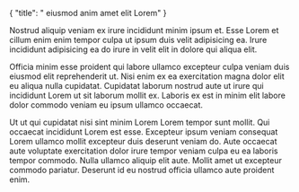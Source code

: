 {
  "title": " eiusmod anim amet elit Lorem"
}

Nostrud aliquip veniam ex irure incididunt minim ipsum et. Esse Lorem et cillum enim enim tempor culpa ut ipsum duis velit adipisicing ea. Irure incididunt adipisicing ea do irure in velit elit in dolore qui aliqua elit.

Officia minim esse proident qui labore ullamco excepteur culpa veniam duis eiusmod elit reprehenderit ut. Nisi enim ex ea exercitation magna dolor elit eu aliqua nulla cupidatat. Cupidatat laborum nostrud aute ut irure qui incididunt Lorem ut sit laborum mollit ex. Laboris ex est in minim elit labore dolor commodo veniam eu ipsum ullamco occaecat.

Ut ut qui cupidatat nisi sint minim Lorem Lorem tempor sunt mollit. Qui occaecat incididunt Lorem est esse. Excepteur ipsum veniam consequat Lorem ullamco mollit excepteur duis deserunt veniam do. Aute occaecat aute voluptate exercitation dolor irure tempor veniam culpa eu ea laboris tempor commodo. Nulla ullamco aliquip elit aute. Mollit amet ut excepteur commodo pariatur. Deserunt id eu nostrud officia ullamco aute proident enim.